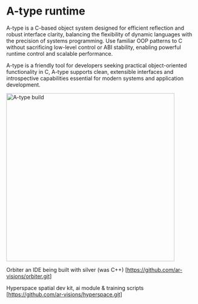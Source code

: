 # A-type runtime
A-type is a C-based object system designed for efficient reflection and robust interface clarity, balancing the flexibility of dynamic languages with the precision of systems programming. Use familiar OOP patterns to C without sacrificing low-level control or ABI stability, enabling powerful runtime control and scalable performance.

A-type is a friendly tool for developers seeking practical object-oriented functionality in C, A-type supports clean, extensible interfaces and introspective capabilities essential for modern systems and application development.

<a href="https://github.com/ar-visions/A/actions/workflows/build.yml">
  <img src="https://github.com/ar-visions/A/actions/workflows/build.yml/badge.svg" alt="A-type build" width="444">
</a>

Orbiter
an IDE being built with silver (was C++)
[https://github.com/ar-visions/orbiter.git]

Hyperspace
spatial dev kit, ai module & training scripts
[https://github.com/ar-visions/hyperspace.git]
